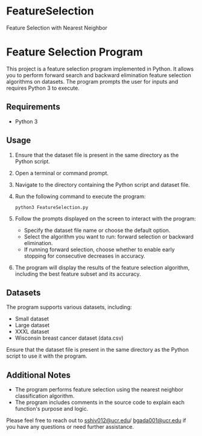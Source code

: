 # FeatureSelection
Feature Selection with Nearest Neighbor

# Feature Selection Program

This project is a feature selection program implemented in Python. It allows you to perform forward search and backward elimination feature selection algorithms on datasets. The program prompts the user for inputs and requires Python 3 to execute.

## Requirements

- Python 3

## Usage

1. Ensure that the dataset file is present in the same directory as the Python script.

2. Open a terminal or command prompt.

3. Navigate to the directory containing the Python script and dataset file.

4. Run the following command to execute the program:

   ```
   python3 FeatureSelection.py
   ```

5. Follow the prompts displayed on the screen to interact with the program:

   - Specify the dataset file name or choose the default option.
   - Select the algorithm you want to run: forward selection or backward elimination.
   - If running forward selection, choose whether to enable early stopping for consecutive decreases in accuracy.

6. The program will display the results of the feature selection algorithm, including the best feature subset and its accuracy.

## Datasets

The program supports various datasets, including:

- Small dataset
- Large dataset
- XXXL dataset
- Wisconsin breast cancer dataset (data.csv)

Ensure that the dataset file is present in the same directory as the Python script to use it with the program.

## Additional Notes

- The program performs feature selection using the nearest neighbor classification algorithm.
- The program includes comments in the source code to explain each function's purpose and logic.

Please feel free to reach out to sshiv012@ucr.edu/ bgada001@ucr.edu if you have any questions or need further assistance.
